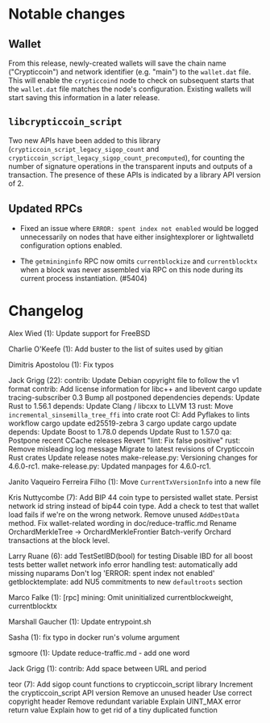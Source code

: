 Notable changes
===============

Wallet
------

From this release, newly-created wallets will save the chain name ("Crypticcoin") and
network identifier (e.g. "main") to the `wallet.dat` file. This will enable the
`crypticcoind` node to check on subsequent starts that the `wallet.dat` file matches
the node's configuration. Existing wallets will start saving this information in
a later release.

`libcrypticcoin_script`
-----------------

Two new APIs have been added to this library (`crypticcoin_script_legacy_sigop_count`
and `crypticcoin_script_legacy_sigop_count_precomputed`), for counting the number of
signature operations in the transparent inputs and outputs of a transaction.
The presence of these APIs is indicated by a library API version of 2.

Updated RPCs
------------

- Fixed an issue where `ERROR: spent index not enabled` would be logged
  unnecessarily on nodes that have either insightexplorer or lightwalletd
  configuration options enabled.

- The `getmininginfo` RPC now omits `currentblockize` and `currentblocktx`
  when a block was never assembled via RPC on this node during its current
  process instantiation. (#5404)

Changelog
=========

Alex Wied (1):
      Update support for FreeBSD

Charlie O'Keefe (1):
      Add buster to the list of suites used by gitian

Dimitris Apostolou (1):
      Fix typos

Jack Grigg (22):
      contrib: Update Debian copyright file to follow the v1 format
      contrib: Add license information for libc++ and libevent
      cargo update
      tracing-subscriber 0.3
      Bump all postponed dependencies
      depends: Update Rust to 1.56.1
      depends: Update Clang / libcxx to LLVM 13
      rust: Move `incremental_sinsemilla_tree_ffi` into crate root
      CI: Add Pyflakes to lints workflow
      cargo update
      ed25519-zebra 3
      cargo update
      cargo update
      depends: Update Boost to 1.78.0
      depends Update Rust to 1.57.0
      qa: Postpone recent CCache releases
      Revert "lint: Fix false positive"
      rust: Remove misleading log message
      Migrate to latest revisions of Crypticcoin Rust crates
      Update release notes
      make-release.py: Versioning changes for 4.6.0-rc1.
      make-release.py: Updated manpages for 4.6.0-rc1.

Janito Vaqueiro Ferreira Filho (1):
      Move `CurrentTxVersionInfo` into a new file

Kris Nuttycombe (7):
      Add BIP 44 coin type to persisted wallet state.
      Persist network id string instead of bip44 coin type.
      Add a check to test that wallet load fails if we're on the wrong network.
      Remove unused `AddDestData` method.
      Fix wallet-related wording in doc/reduce-traffic.md
      Rename OrchardMerkleTree -> OrchardMerkleFrontier
      Batch-verify Orchard transactions at the block level.

Larry Ruane (6):
      add TestSetIBD(bool) for testing
      Disable IBD for all boost tests
      better wallet network info error handling
      test: automatically add missing nuparams
      Don't log 'ERROR: spent index not enabled'
      getblocktemplate: add NU5 commitments to new `defaultroots` section

Marco Falke (1):
      [rpc] mining: Omit uninitialized currentblockweight, currentblocktx

Marshall Gaucher (1):
      Update entrypoint.sh

Sasha (1):
      fix typo in docker run's volume argument

sgmoore (1):
      Update reduce-traffic.md - add one word

Jack Grigg (1):
      contrib: Add space between URL and period

teor (7):
      Add sigop count functions to crypticcoin_script library
      Increment the crypticcoin_script API version
      Remove an unused header
      Use correct copyright header
      Remove redundant variable
      Explain UINT_MAX error return value
      Explain how to get rid of a tiny duplicated function

